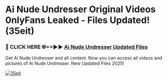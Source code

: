 # Ai Nude Undresser Original Videos 0nlyFans Leaked - Files Updated! (35eit)

<h3>🔴 CLICK HERE 🌐==►► <a href="https://tinyurl.com/yrmya6cz" rel="nofollow">Ai Nude Undresser Updated Files</a></h3>

Get Ai Nude Undresser and all content. Now you can access all videos and pictures of Ai Nude Undresser. New Updated Files 2025!

[![35eit](https://i.imgur.com/FMdXYCs.gif)](https://tinyurl.com/yrmya6cz)
